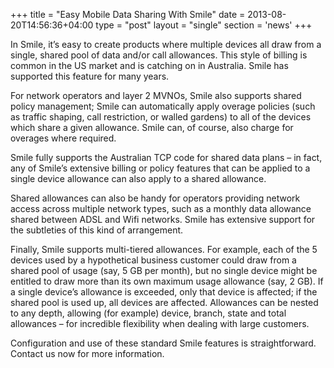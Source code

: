+++
title = "Easy Mobile Data Sharing With Smile"
date = 2013-08-20T14:56:36+04:00
type = "post"
layout = "single"
section = 'news'
+++

<p>In Smile, it’s easy to create products where multiple devices all draw from a single, shared pool of data and/or call allowances. This style of billing is common in the US market and is catching on in Australia. Smile has supported this feature for many years.</p>
<p>For network operators and layer 2 MVNOs, Smile also supports shared policy management; Smile can automatically apply overage policies (such as traffic shaping, call restriction, or walled gardens) to all of the devices which share a given allowance. Smile can, of course, also charge for overages where required.</p>
<p>Smile fully supports the Australian TCP code for shared data plans – in fact, any of Smile’s extensive billing or policy features that can be applied to a single device allowance can also apply to a shared allowance.</p>
<p>Shared allowances can also be handy for operators providing network access across multiple network types, such as a monthly data allowance shared between ADSL and Wifi networks. Smile has extensive support for the subtleties of this kind of arrangement.</p>
<p>Finally, Smile supports multi-tiered allowances. For example, each of the 5 devices used by a hypothetical business customer could draw from a shared pool of usage (say, 5 GB per month), but no single device might be entitled to draw more than its own maximum usage allowance (say, 2 GB). If a single device’s allowance is exceeded, only that device is affected; if the shared pool is used up, all devices are affected. Allowances can be nested to any depth, allowing (for example) device, branch, state and total allowances – for incredible flexibility when dealing with large customers.</p>
<p>Configuration and use of these standard Smile features is straightforward. Contact us now for more information.</p>